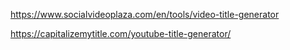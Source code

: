 https://www.socialvideoplaza.com/en/tools/video-title-generator

https://capitalizemytitle.com/youtube-title-generator/
